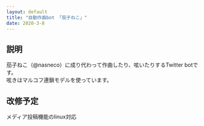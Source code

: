 ```yaml
---
layout: default
title: "自動作曲bot 「茄子ねこ」"
date: 2020-3-8
---
```


## 説明

茄子ねこ（@nasneco）に成り代わって作曲したり、呟いたりするTwitter botです。  
呟きはマルコフ連鎖モデルを使っています。

## 改修予定

メディア投稿機能のlinux対応